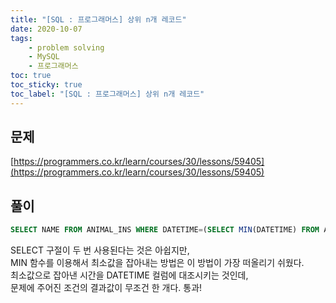 ```yaml
---
title: "[SQL : 프로그래머스] 상위 n개 레코드"
date: 2020-10-07
tags:
    - problem solving
    - MySQL
    - 프로그래머스
toc: true
toc_sticky: true
toc_label: "[SQL : 프로그래머스] 상위 n개 레코드"
---
```

## 문제
[https://programmers.co.kr/learn/courses/30/lessons/59405](https://programmers.co.kr/learn/courses/30/lessons/59405)
## 풀이
```sql
SELECT NAME FROM ANIMAL_INS WHERE DATETIME=(SELECT MIN(DATETIME) FROM ANIMAL_INS)
```
SELECT 구절이 두 번 사용된다는 것은 아쉽지만,  
MIN 함수를 이용해서 최소값을 잡아내는 방법은 이 방법이 가장 떠올리기 쉬웠다.  
최소값으로 잡아낸 시간을 DATETIME 컬럼에 대조시키는 것인데,  
문제에 주어진 조건의 결과값이 무조건 한 개다. 통과!